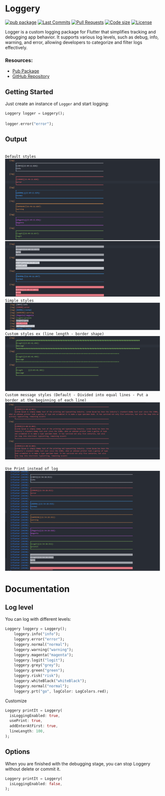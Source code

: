 # Loggery

[![pub package](https://img.shields.io/pub/v/Loggery.svg?logo=dart&logoColor=00b9fc)](https://pub.dartlang.org/packages/Loggery)
[![Last Commits](https://img.shields.io/github/last-commit/EslamFares/Loggery?logo=git&logoColor=white)](https://github.com/EslamFares/Loggery/commits/main)
[![Pull Requests](https://img.shields.io/github/issues-pr/EslamFares/Loggery?logo=github&logoColor=white)](https://github.com/EslamFares/Loggery/pulls)
[![Code size](https://img.shields.io/github/languages/code-size/EslamFares/Loggery?logo=github&logoColor=white)](https://github.com/EslamFares/Loggery)
[![License](https://img.shields.io/github/license/EslamFares/Loggery?logo=open-source-initiative&logoColor=green)](https://github.com/EslamFares/Loggery/blob/main/LICENSE)

Logger is a custom logging package for Flutter that simplifies tracking and debugging app behavior. It supports various log levels, such as debug, info, warning, and error, allowing developers to categorize and filter logs effectively.<br>


### Resources:

- [Pub Package](https://pub.dev/packages/loggery)
- [GitHub Repository](https://github.com/EslamFares/Loggery)

## Getting Started

Just create an instance of `Logger` and start logging:

```dart
Loggery logger = Loggery();

logger.error("error");
```

## Output
<br> `Default styles` <br>
![](https://github.com/EslamFares/My-Gallery/blob/master/log_it/1.png)
![](https://github.com/EslamFares/My-Gallery/blob/master/log_it/2.png)
<br> `Simple styles` <br>
![](https://github.com/EslamFares/My-Gallery/blob/master/log_it/simple%20shape.png)
<br> `Custom styles ex (line length - border shape)` <br>
![](https://github.com/EslamFares/My-Gallery/blob/master/log_it/custoum%20line%20width%20-%20border%20.png)
<br> `Custom message styles (Default - Divided into equal lines - Put a border at the beginning of each line)` <br>
![](https://github.com/EslamFares/My-Gallery/blob/master/log_it/large%20text%20customize.png)<br>
<br> `Use Print instead of log` <br>
![](https://github.com/EslamFares/My-Gallery/blob/master/log_it/prt1.png)<br>



# Documentation

## Log level

You can log with different levels:

```dart
Loggery loggery = Loggery();
    loggery.info("info");
    loggery.error("error");
    loggery.normal("normal");
    loggery.warning("warning");
    loggery.magenta("magenta");
    loggery.logit("logit");
    loggery.grey("grey");
    loggery.green("green");
    loggery.risk("risk");
    loggery.whiteBlack("whiteBlack");
    loggery.normal("normal");
    loggery.prt("go", logColor: LogColors.red);

```

Customize

```dart
Loggery printIt = Loggery(
  isLoggingEnabled: true,
  usePrint: true,
  addEnterAtFirst: true,
  lineLength: 100,
);
```

## Options

When you are finished with the debugging stage, you can stop Loggery without delete or commit it.
```dart
Loggery printIt = Loggery(
  isLoggingEnabled: false,
);
```
